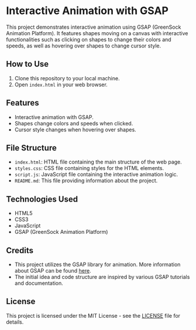 # Interactive Animation with GSAP

This project demonstrates interactive animation using GSAP (GreenSock Animation Platform). It features shapes moving on a canvas with interactive functionalities such as clicking on shapes to change their colors and speeds, as well as hovering over shapes to change cursor style.

## How to Use

1. Clone this repository to your local machine.
2. Open `index.html` in your web browser.

## Features

- Interactive animation with GSAP.
- Shapes change colors and speeds when clicked.
- Cursor style changes when hovering over shapes.

## File Structure

- `index.html`: HTML file containing the main structure of the web page.
- `styles.css`: CSS file containing styles for the HTML elements.
- `script.js`: JavaScript file containing the interactive animation logic.
- `README.md`: This file providing information about the project.

## Technologies Used

- HTML5
- CSS3
- JavaScript
- GSAP (GreenSock Animation Platform)

## Credits

- This project utilizes the GSAP library for animation. More information about GSAP can be found [here](https://greensock.com/gsap/).
- The initial idea and code structure are inspired by various GSAP tutorials and documentation.

## License

This project is licensed under the MIT License - see the [LICENSE](LICENSE) file for details.
